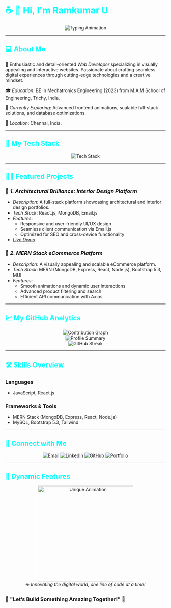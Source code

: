 <h1 style="color:#00FFFF;">☕ 👋 Hi, I'm <strong>Ramkumar U</strong></h1>

<div align="center">
  <img src="https://readme-typing-svg.herokuapp.com?font=Fira+Code&size=25&pause=1000&color=00FFFF&center=true&vCenter=true&width=600&lines=Welcome+to+my+GitHub+Profile!;MERN+Stack+Expert+%26+Frontend+Developer;Innovator+and+Collaborator;Fueled+by+Creativity+%26+Coffee!" alt="Typing Animation" />
</div>

---

<h2 style="color:#00FFFF;">💻 <strong>About Me</strong></h2>

🚀 Enthusiastic and detail-oriented *Web Developer* specializing in visually appealing and interactive websites. Passionate about crafting seamless digital experiences through cutting-edge technologies and a creative mindset.

🎓 *Education*: BE in Mechatronics Engineering (2023) from M.A.M School of Engineering, Trichy, India.

🌱 *Currently Exploring*: Advanced frontend animations, scalable full-stack solutions, and database optimizations.

📍 *Location*: Chennai, India.

---

<h2 style="color:#00FFFF;">🌟 <strong>My Tech Stack</strong></h2>

<div align="center">
  <img src="https://skillicons.dev/icons?i=react,nodejs,mongodb,mysql,js,html,css,bootstrap,tailwind" alt="Tech Stack" />
</div>

---

<h2 style="color:#00FFFF;">🧑‍💻 <strong>Featured Projects</strong></h2>

### 🎨 *1. Architectural Brilliance: Interior Design Platform*

- *Description*: A full-stack platform showcasing architectural and interior design portfolios.
- *Tech Stack*: React.js, MongoDB, Email.js
- *Features*:
  - Responsive and user-friendly UI/UX design
  - Seamless client communication via Email.js
  - Optimized for SEO and cross-device functionality
- *[Live Demo](https://euro-design-studio.web.app)*

### 🛒 *2. MERN Stack eCommerce Platform*

- *Description*: A visually appealing and scalable eCommerce platform.
- *Tech Stack*: MERN (MongoDB, Express, React, Node.js), Bootstrap 5.3, MUI
- *Features*:
  - Smooth animations and dynamic user interactions
  - Advanced product filtering and search
  - Efficient API communication with Axios

---

<h2 style="color:#00FFFF;">📈 <strong>My GitHub Analytics</strong></h2>

<div align="center">
  <img src="https://github-readme-activity-graph.vercel.app/graph?username=RamkumarU&bg_color=000000&color=00FFFF&line=00FFFF&point=FFFFFF&area=true&hide_border=true" alt="Contribution Graph" />
  <br/>
  <img src="https://github-profile-summary-cards.vercel.app/api/cards/profile-details?username=RamkumarU&theme=vue" alt="Profile Summary" />
  <br/>
  <img src="https://streak-stats.demolab.com?user=RamkumarU&theme=radical&hide_border=true&date_format=M%20j%5B%2C%20Y%5D" alt="GitHub Streak" />
</div>

---

<h2 style="color:#00FFFF;">🛠️ <strong>Skills Overview</strong></h2>

### Languages

- JavaScript, React.js

### Frameworks & Tools

- MERN Stack (MongoDB, Express, React, Node.js)
- MySQL, Bootstrap 5.3, Tailwind

---

<h2 style="color:#00FFFF;">📡 <strong>Connect with Me</strong></h2>

<div align="center">
  <a href="mailto:ramkumarudhayakumar@gmail.com">
    <img src="https://img.shields.io/badge/Email-%23D14836.svg?&style=for-the-badge&logo=gmail&logoColor=white" alt="Email" />
  </a>
  <a href="https://www.linkedin.com/in/ramkumar-udhayakumar/">
    <img src="https://img.shields.io/badge/LinkedIn-%230077B5.svg?&style=for-the-badge&logo=linkedin&logoColor=white" alt="LinkedIn" />
  </a>
  <a href="https://github.com/RamkumarU">
    <img src="https://img.shields.io/badge/GitHub-%2312100E.svg?&style=for-the-badge&logo=github&logoColor=white" alt="GitHub" />
  </a>
  <a href="https://my-portfolio-88988.web.app/">
    <img src="https://img.shields.io/badge/Portfolio-%230089FF.svg?&style=for-the-badge&logo=web&logoColor=white" alt="Portfolio" />
  </a>
</div>

---

<h2 style="color:#00FFFF;">🎉 <strong>Dynamic Features</strong></h2>

<div align="center">
  <img src="https://media.giphy.com/media/3o7abKhOpu0NwenH3O/giphy.gif" alt="Unique Animation" width="300"/>
  <br/>
  ☕ <em>Innovating the digital world, one line of code at a time!</em>
</div>

### 🌟 "Let’s Build Something Amazing Together!" 🌟
